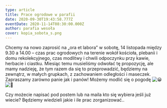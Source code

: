 ```yaml
---
type: article
title: Prace ogrodowe w parafii
date: 2020-09-30T19:43:58.777Z
eventDate: 2020-11-14T08:30:00.000Z
author: parafia wesoła
cover: kopia_sobota_s.png
---
```

<!--StartFragment-->

Chcemy na nowo zaprosić na „ora et labora” w sobotę, 14 listopada między 9.30 a 14.00 – czas prac ogrodowych na terenie wokół kościoła, plebanii i domu rekolekcyjnego, czas modlitwy i chwili odpoczynku przy kawie, herbacie i ciastku. Miesiąc temu musieliśmy odwołać tę propozycję, ale mamy nadzieję, że tym razem da się to przeprowadzić, będziemy na zewnątrz, w małych grupkach, z zachowaniem odległości i maseczek. Zapraszamy zarówno panie jak i panów! Możemy modlić się o pogodę ![😀](https://static.xx.fbcdn.net/images/emoji.php/v9/tc/3/16/1f600.png)![🙏](https://static.xx.fbcdn.net/images/emoji.php/v9/tbe/3/16/1f64f.png)

Czy możecie napisać pod postem lub na maila kto się wybiera jeśli już wiecie? Będziemy wiedzieli jakie i ile prac zorganizować..

<!--EndFragment-->